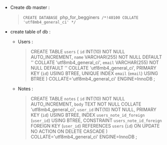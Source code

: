 - Create db master :

  > `CREATE DATABASE `php_for_begginers` /*!40100 COLLATE 'utf8mb4_general_ci' */`

- create table of db : 
    - Users : 
        > CREATE TABLE `users` (
	`id` INT(10) NOT NULL AUTO_INCREMENT,
	`name` VARCHAR(255) NOT NULL DEFAULT '' COLLATE 'utf8mb4_general_ci',
	`email` VARCHAR(255) NOT NULL DEFAULT '' COLLATE 'utf8mb4_general_ci',
	PRIMARY KEY (`id`) USING BTREE,
	UNIQUE INDEX `email` (`email`) USING BTREE
)
COLLATE='utf8mb4_general_ci'
ENGINE=InnoDB
;
    - Notes : 
        > CREATE TABLE `notes` (
	`id` INT(10) NOT NULL AUTO_INCREMENT,
	`body` TEXT NOT NULL COLLATE 'utf8mb4_general_ci',
	`user_id` INT(10) NOT NULL,
	PRIMARY KEY (`id`) USING BTREE,
	INDEX `users_note_id_foreign` (`user_id`) USING BTREE,
	CONSTRAINT `users_note_id_foreign` FOREIGN KEY (`user_id`) REFERENCES `users` (`id`) ON UPDATE NO ACTION ON DELETE CASCADE
)
COLLATE='utf8mb4_general_ci'
ENGINE=InnoDB
;
